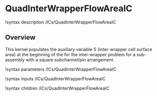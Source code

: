 # QuadInterWrapperFlowAreaIC

!syntax description /ICs/QuadInterWrapperFlowAreaIC

## Overview

<!-- -->

This kernel populates the auxiliary variable S (inter-wrapper cell surface area) at the beginning of the for the inter-wrapper problem
for a sub-assembly with a square subchannel/pin arrangement.

!syntax parameters /ICs/QuadInterWrapperFlowAreaIC

!syntax inputs /ICs/QuadInterWrapperFlowAreaIC

!syntax children /ICs/QuadInterWrapperFlowAreaIC
